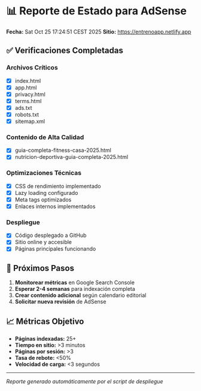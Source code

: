 # 📊 Reporte de Estado para AdSense

**Fecha:** Sat Oct 25 17:24:51 CEST 2025
**Sitio:** https://entrenoapp.netlify.app

## ✅ Verificaciones Completadas

### Archivos Críticos
- [x] index.html
- [x] app.html
- [x] privacy.html
- [x] terms.html
- [x] ads.txt
- [x] robots.txt
- [x] sitemap.xml

### Contenido de Alta Calidad
- [x] guia-completa-fitness-casa-2025.html
- [x] nutricion-deportiva-guia-completa-2025.html

### Optimizaciones Técnicas
- [x] CSS de rendimiento implementado
- [x] Lazy loading configurado
- [x] Meta tags optimizados
- [x] Enlaces internos implementados

### Despliegue
- [x] Código desplegado a GitHub
- [x] Sitio online y accesible
- [x] Páginas principales funcionando

## 🎯 Próximos Pasos

1. **Monitorear métricas** en Google Search Console
2. **Esperar 2-4 semanas** para indexación completa
3. **Crear contenido adicional** según calendario editorial
4. **Solicitar nueva revisión** de AdSense

## 📈 Métricas Objetivo

- **Páginas indexadas:** 25+
- **Tiempo en sitio:** >3 minutos
- **Páginas por sesión:** >3
- **Tasa de rebote:** <50%
- **Velocidad de carga:** <3 segundos

---
*Reporte generado automáticamente por el script de despliegue*
